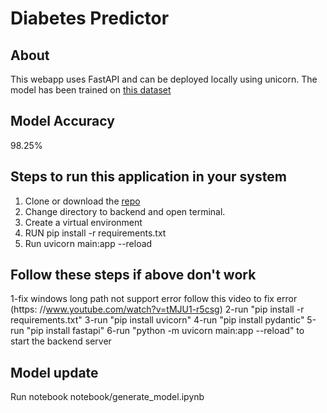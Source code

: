 # Diabetes Predictor

## About

This webapp uses FastAPI and can be deployed locally using unicorn.
The model has been trained on [this dataset](https://www.kaggle.com/uciml/pima-indians-diabetes-database) </br>

## Model Accuracy
98.25% 

## Steps to run this application in your system

1. Clone or download the [repo](https://github.com/kartikeyDeveloper/SingularityAIModel)
2. Change directory to backend and open terminal.
3. Create a virtual environment
4. RUN pip install -r requirements.txt
5. Run uvicorn main:app --reload

## Follow these steps if above don't work
1-fix windows long path not support error follow this video to fix error (https: //www.youtube.com/watch?v=tMJU1-r5csg) 
2-run "pip install -r requirements.txt" 
3-run "pip install uvicorn" 
4-run "pip install pydantic" 
5-run "pip install fastapi" 
6-run "python -m uvicorn main:app --reload" to start the backend server
  
## Model update
Run notebook notebook/generate_model.ipynb